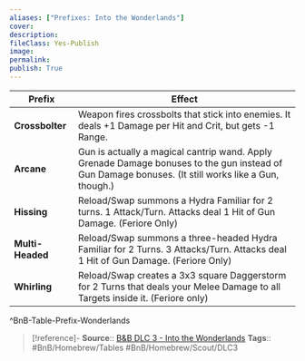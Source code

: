 ```yaml
---
aliases: ["Prefixes: Into the Wonderlands"]
cover: 
description: 
fileClass: Yes-Publish
image: 
permalink: 
publish: True
---
```


| Prefix           | Effect                                                                                                                                              |
| ---------------- | --------------------------------------------------------------------------------------------------------------------------------------------------- |
| **Crossbolter**  | Weapon fires crossbolts that stick into enemies. It deals +1 Damage per Hit and Crit, but gets -1 Range.                                            |
| **Arcane**       | Gun is actually a magical cantrip wand. Apply Grenade Damage bonuses to the gun instead of Gun Damage bonuses. (It still works like a Gun, though.) |
| **Hissing**      | Reload/Swap summons a Hydra Familiar for 2 turns. 1 Attack/Turn. Attacks deal 1 Hit of Gun Damage. (Feriore Only)                                   |
| **Multi-Headed** | Reload/Swap summons a three-headed Hydra Familiar for 2 Turns. 3 Attacks/Turn. Attacks deal 1 Hit of Gun Damage. (Feriore Only)                     |
| **Whirling**         |Reload/Swap creates a 3x3 square Daggerstorm for 2 Turns that deals your Melee Damage to all Targets inside it. (Feriore only)|
^BnB-Table-Prefix-Wonderlands

> [!reference]-
> **Source**:: [B&B DLC 3 - Into the Wonderlands](https://docs.google.com/document/d/1MLOgrWwcLNTnP9PuXrKiLImy7SUh4hXO8arVUAlmdp0/edit)
> **Tags**:: #BnB/Homebrew/Tables #BnB/Homebrew/Scout/DLC3 
